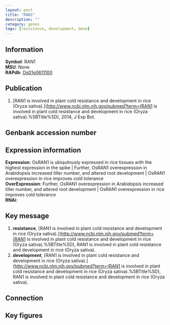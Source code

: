 ```yaml
---
layout: post
title: "RAN1"
description: ""
category: genes
tags: [resistance, development, Gene]
---
```


## Information
__Symbol__: RAN1  
__MSU__: None  
__RAPdb__: [Os01g0611100](http://rapdb.dna.affrc.go.jp/viewer/gbrowse_details/irgsp1?name=Os01g0611100)  

## Publication
1. [RAN1 is involved in plant cold resistance and development in rice (Oryza sativa).](http://www.ncbi.nlm.nih.gov/pubmed?term=(RAN1 is involved in plant cold resistance and development in rice (Oryza sativa).%5BTitle%5D), 2014, J Exp Bot.

## Genbank accession number

## Expression information
__Expression__: OsRAN1 is ubiquitously expressed in rice tissues with the highest expression in the spike |  Further, OsRAN1 overexpression in Arabidopsis increased tiller number, and altered root development |  OsRAN1 overexpression in rice improves cold tolerance  
__OverExpression__: Further, OsRAN1 overexpression in Arabidopsis increased tiller number, and altered root development |  OsRAN1 overexpression in rice improves cold tolerance  
__RNAi__:  

## Key message
1. __resistance__, [RAN1 is involved in plant cold resistance and development in rice (Oryza sativa).](http://www.ncbi.nlm.nih.gov/pubmed?term=(RAN1 is involved in plant cold resistance and development in rice (Oryza sativa).%5BTitle%5D), RAN1 is involved in plant cold resistance and development in rice (Oryza sativa).
2. __development__, [RAN1 is involved in plant cold resistance and development in rice (Oryza sativa).](http://www.ncbi.nlm.nih.gov/pubmed?term=(RAN1 is involved in plant cold resistance and development in rice (Oryza sativa).%5BTitle%5D), RAN1 is involved in plant cold resistance and development in rice (Oryza sativa).

## Connection

## Key figures


